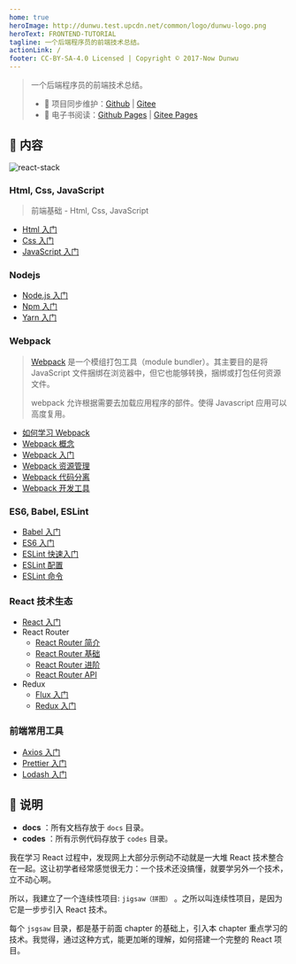 ```yaml
---
home: true
heroImage: http://dunwu.test.upcdn.net/common/logo/dunwu-logo.png
heroText: FRONTEND-TUTORIAL
tagline: 一个后端程序员的前端技术总结。
actionLink: /
footer: CC-BY-SA-4.0 Licensed | Copyright © 2017-Now Dunwu
---
```


> 一个后端程序员的前端技术总结。
>
> - 🔁 项目同步维护：[Github](https://github.com/dunwu/frontend-tutorial/) | [Gitee](https://gitee.com/turnon/frontend-tutorial/)
> - 📖 电子书阅读：[Github Pages](https://dunwu.github.io/frontend-tutorial/) | [Gitee Pages](http://turnon.gitee.io/frontend-tutorial/)

## 📖 内容

![react-stack](https://raw.githubusercontent.com/dunwu/frontend-tutorial/master/docs/assets/images/react-stack.jpg)

### Html, Css, JavaScript

> 前端基础 - Html, Css, JavaScript

- [Html 入门](base/html.md)
- [Css 入门](base/css)
- [JavaScript 入门](base/js)

### Nodejs

- [Node.js 入门](nodejs/nodejs.md)
- [Npm 入门](nodejs/npm.md)
- [Yarn 入门](nodejs/yarn.md)

### Webpack

> [Webpack](webpack) 是一个模组打包工具（module bundler）。其主要目的是将 JavaScript 文件捆绑在浏览器中，但它也能够转换，捆绑或打包任何资源文件。
>
> webpack 允许根据需要去加载应用程序的部件。使得 Javascript 应用可以高度复用。

- [如何学习 Webpack](webpack/webpack-howto.md)
- [Webpack 概念](webpack/concept.md)
- [Webpack 入门](webpack/webpack-tutorial.md)
- [Webpack 资源管理](webpack/asset-management.md)
- [Webpack 代码分离](webpack/code-splitting.md)
- [Webpack 开发工具](webpack/development.md)

### ES6, Babel, ESLint

- [Babel 入门](es6/babel/babel-quickstart.md)
- [ES6 入门](es6/es6/es6-quickstart.md)
- [ESLint 快速入门](es6/eslint/eslint-quickstart.md)
- [ESLint 配置](es6/eslint/eslint-configuration.md)
- [ESLint 命令](es6/eslint/eslint-command.md)

### React 技术生态

- [React 入门](react/react-quickstart.md)
- React Router
  - [React Router 简介](react/react-router/react-router-introduction.md)
  - [React Router 基础](react/react-router/react-router-basic.md)
  - [React Router 进阶](react/react-router/react-router-advanced.md)
  - [React Router API](react/react-router/react-router-api.md)
- Redux
  - [Flux 入门](react/redux/Flux入门.md)
  - [Redux 入门](react/redux/Redux入门.md)

### 前端常用工具

- [Axios 入门](tool/axios.md)
- [Prettier 入门](tool/prettier.md)
- [Lodash 入门](tool/lodash.md)

## 📌 说明

- **docs** ：所有文档存放于 `docs` 目录。
- **codes** ：所有示例代码存放于 `codes` 目录。

我在学习 React 过程中，发现网上大部分示例动不动就是一大堆 React 技术整合在一起。这让初学者经常感觉很无力：一个技术还没搞懂，就要学另外一个技术，立不动心啊。

所以，我建立了一个连续性项目: `jigsaw（拼图）` 。之所以叫连续性项目，是因为它是一步步引入 React 技术。

每个 `jsgsaw` 目录，都是基于前面 chapter 的基础上，引入本 chapter 重点学习的技术。我觉得，通过这种方式，能更加晰的理解，如何搭建一个完整的 React 项目。

